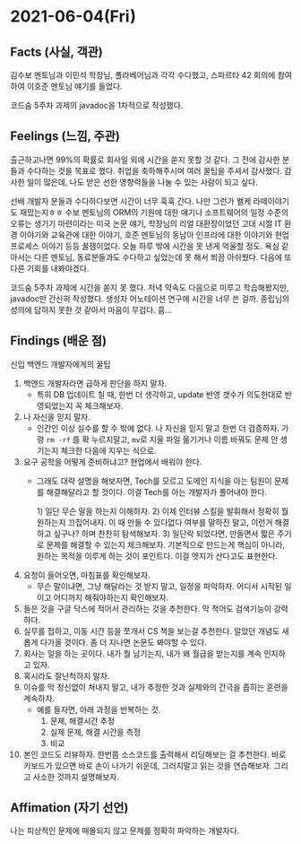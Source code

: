 # 2021-06-04\(Fri\)

## Facts \(사실, 객관\)

김수보 멘토님과 이민석 학장님, 폴라베어님과 각각 수다했고, 스파르타 42 회의에 참여하여 이호준 멘토님 얘기를 들었다.

코드숨 5주차 과제의 javadoc을 1차적으로 작성했다.

## Feelings \(느낌, 주관\)

출근하고나면 99%의 확률로 회사일 외에 시간을 쏟지 못할 것 같다. 그 전에 감사한 분들과 수다하는 것을 목표로 했다. 취업을 축하해주시며 여러 꿀팁을 주셔서 감사했다. 감사한 일이 많은데, 나도 받은 선한 영향력들을 나눌 수 있는 사람이 되고 싶다.

선배 개발자 분들과 수다하다보면 시간이 너무 훅훅 간다. 나만 그런가 왤케 라떼이야기도 재밌는지ㅎㅎ 수보 멘토님의 ORM의 기원에 대한 얘기나 소프트웨어의 일정 수준의 오류는 생기기 마련이라는 미국 논문 얘기, 학장님의 리얼 대환장이었던 고대 시절 IT 환경 이야기와 교육관에 대한 이야기, 호준 멘토님의 동남아 인프라에 대한 이야기와 현업 프로세스 이야기 등등 꿀잼이었다. 오늘 하루 밖에 시간을 못 낸게 억울할 정도. 욕심 같아서는 다른 멘토님, 동료분들과도 수다하고 싶었는데 못 해서 쬐끔 아쉬웠다. 다음에 또 다른 기회를 내봐야겠다.

코드숨 5주차 과제에 시간을 쏟지 못 했다. 저녁 약속도 다음으로 미루고 학습해봤지만, javadoc만 간신히 작성했다. 생성자 어노테이션 연구에 시간을 너무 쓴 걸까. 종립님의 성의에 답하지 못한 것 같아서 마음이 무겁다. 흠...

## Findings \(배운 점\)

신입 백엔드 개발자에게의 꿀팁

1. 백엔드 개발자라면 급하게 판단을 하지 말자.
   * 특히 DB 업데이트 칠 때, 한번 더 생각하고, update 반영 갯수가 의도한대로 반영되었는지 꼭 체크해보자.
2. 나 자신을 믿지 말자.
   * 인간인 이상 실수를 할 수 밖에 없다. 나 자신을 믿지 말고 한번 더 검증하자. 가령 `rm -rf` 를 확 누르지말고, `mv`로 지울 파일 옮기거나 이름 바꿔도 문제 안 생기는지 체크한 다음에 지우는 식으로.
3. 요구 공학을 어떻게 준비하냐고? 현업에서 배워야 한다.
   * 그래도 대략 설명을 해보자면, Tech를 모르고 도메인 지식을 아는 팀원이 문제를 해결해달라고 할 것이다. 이걸 Tech를 아는 개발자가 풀어내야 한다.

     1\) 일단 무슨 말을 하는지 이해하자. 2\) 이제 인터뷰 스킬을 발휘해서 정확히 뭘 원하는지 끄집어내자. 이 때 만들 수 있다없다 여부를 말하진 말고, 이런거 해결하고 싶구나? 하며 찬찬히 탐색해보자. 3\) 일단락 되었다면, 만들면서 짧은 주기로 문제를 해결할 수 있는지 체크해보자. 기본적으로 만드는게 핵심이 아니라, 원하는 목적을 이루게 하는 것이 포인트다. 이걸 엣지가 산다고도 표현한다.
4. 요청이 들어오면, 마침표를 확인해보자.
   * 무슨 말이냐면, 그냥 해달라는 것 받지 말고, 일정을 파악하자. 어디서 시작된 일이고 어디까지 해줘야하는지 확인해보자.
5. 들은 것을 구글 닥스에 적어서 관리하는 것을 추천한다. 막 적어도 검색기능이 강력하다.
6. 실무를 접하고, 이동 시간 등을 쪼개서 CS 책을 보는걸 추천한다. 알았던 개념도 새롭게 다가올 것이다. 좀 더 지나면 논문도 봐야할 수 있다.
7. 회사는 일을 하는 곳이다. 내가 뭘 남기는지, 내가 왜 월급을 받는지를 계속 인지하고 있자.
8. 혹시라도 잘난척하지 말자.
9. 이슈를 막 정신없이 쳐내지 말고, 내가 추정한 것과 실제와의 간극을 좁히는 훈련을 계속하자.
   * 예를 들자면, 아래 과정을 반복하는 것.
     1. 문제, 해결시간 추정
     2. 실제 문제, 해결 시간을 측정
     3. 비교
10. 본인 코드도 리뷰하자. 한번쯤 소스코드를 출력해서 리딩해보는 걸 추천한다. 바로 키보드가 있으면 바로 손이 나가기 쉬운데, 그러지말고 읽는 것을 연습해보자. 그리고 사소한 것까지 설명해보자.

## Affimation \(자기 선언\)

나는 피상적인 문제에 매몰되지 않고 문제를 정확히 파악하는 개발자다.

